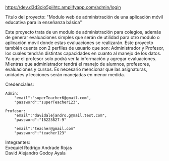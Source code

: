https://dev.d3d3cio5piihtc.amplifyapp.com/admin/login

Título del proyecto: "Modulo web de administración de una aplicación móvil educativa para la enseñanza básica"

Este proyecto trata de un modulo de administración para colegios, además de generar evaluaciones simples que serán de utilidad para otro modulo o aplicación móvil donde estas evaluaciones se realizarán.
Este proyecto también cuenta con 2 perfiles de usuario que son: Administrador y Profesor, los cuales tendrán distintas capacidades en cuanto al manejo de los datos. Ya que el profesor solo podrá ver la información y agregar evaluaciones. Mientras que administrador tendrá el manejo de alumnos, profesores, evaluaciones y cursos. Es necesario mencionar que las asignaturas, unidades y lecciones serán manejadas en menor medida.


Credenciales:

    Admin:
        "email":"superTeacher6@gmail.com",
        "password":"superTeacher123",

    Profesor:
        "email":"davidalejandro.g@mail.test.com",
        "password":"18223827-9"

        "email":"teacher@gmail.com"
        "password":"teacher123"

Integrantes:\
Exequiel Rodrigo Andrade Rojas\
David Alejandro Godoy Ayala
